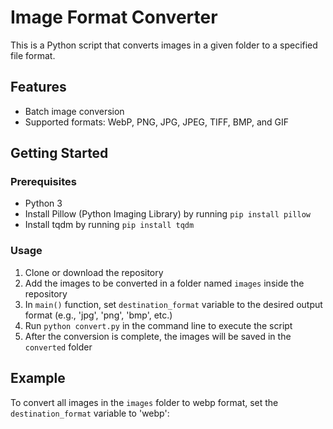 # Image Format Converter

This is a Python script that converts images in a given folder to a specified file format.

## Features

- Batch image conversion
- Supported formats: WebP, PNG, JPG, JPEG, TIFF, BMP, and GIF

## Getting Started

### Prerequisites

- Python 3
- Install Pillow (Python Imaging Library) by running `pip install pillow`
- Install tqdm by running `pip install tqdm`

### Usage

1. Clone or download the repository
2. Add the images to be converted in a folder named `images` inside the repository
3. In `main()` function, set `destination_format` variable to the desired output format (e.g., 'jpg', 'png', 'bmp', etc.)
4. Run `python convert.py` in the command line to execute the script
5. After the conversion is complete, the images will be saved in the `converted` folder

## Example

To convert all images in the `images` folder to webp format, set the `destination_format` variable to 'webp':